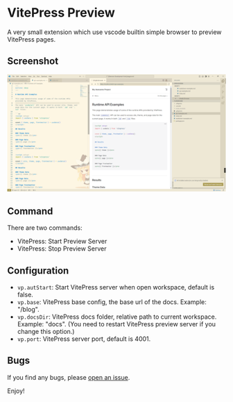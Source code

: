# VitePress Preview

A very small extension which use vscode builtin simple browser to preview VitePress pages.

## Screenshot

![preview](docs/image.png)

## Command

There are two commands:

- VitePress: Start Preview Server
- VitePress: Stop Preview Server

## Configuration

- `vp.autStart`: Start VitePress server when open workspace, default is false.
- `vp.base`: VitePress base config, the base url of the docs. Example: "/blog".
- `vp.docsDir`: VitePress docs folder, relative path to current workspace. Example: "docs". (You need to restart VitePress preview server if you change this option.)
- `vp.port`: VitePress server port, default is 4001.

## Bugs

If you find any bugs, please [open an issue][open-issue].

Enjoy!

[open-issue]: https://github.com/0x-jerry/vscode-vitepress/issues/new?assignees=&labels=&projects=&template=bug_report.md&title=
